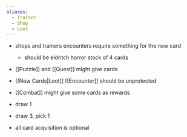 ```yaml
---
aliases:
  - Trainer
  - Shop
  - Loot
---
```

- shops and trainers encounters require something for the new card
	- should be eldritch horror stock of 4 cards
- [[Puzzle]] and [[Quest]] might give cards
- [[New Cards|Loot]] [[Encounter]] should be unprotected
- [[Combat]] might give some cards as rewards

- draw 1
- draw 3, pick 1
- all card acquisition is optional